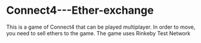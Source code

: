 # Connect4---Ether-exchange
This is a game of Connect4 that can be played multiplayer. In order to move, you need to sell ethers to the game. The game uses Rinkeby Test Network
